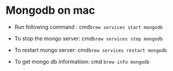 # Mongodb on mac

- Run following command :
cmd`
brew services start mongodb
`
- To stop the mongo server:
cmd`
brew services stop mongodb
`

- To restart mongo server:
cmd`
brew services restart mongodb
`

- To get mongo db informatiion:
cmd `
brew info mongodb
`